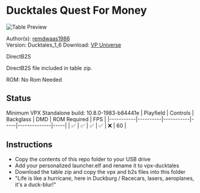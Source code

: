 # Ducktales Quest For Money

![Table Preview](https://vpuniverse.com/screenshots/monthly_2023_10/ducktales2.jpg.340c68cc644ca5eb798e9056c1aeaf93.jpg)

Author(s): [remdwaas1986](https://vpuniverse.com/profile/28048-remdwaas1986/)  
Version: Ducktales_1_6
Download: [VP Universe](https://vpuniverse.com/files/file/8402-ducktales/)

DirectB2S

DirectB2S file included in table zip.

ROM:
No Rom Needed


## Status 

Minimum VPX Standalone build: 10.8.0-1983-b84441e
| Playfield | Controls | Backglass | DMD | ROM Required | FPS | 
|-----------|----------|-----------|-----|--------------|-----|
| :white_check_mark: | :white_check_mark: | :white_check_mark: | :white_check_mark: | :x: | 60 |

## Instructions

- Copy the contents of this repo folder to your USB drive
- Add your personalized launcher.elf and rename it to vpx-ducktales
- Download the table zip and copy the vpx and b2s files into this folder
- "Life is like a hurricane, here in Duckburg / Racecars, lasers, aeroplanes, it's a duck-blur!"